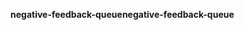 <span data-ttu-id="3d5e2-101">**negative-feedback-queue**</span><span class="sxs-lookup"><span data-stu-id="3d5e2-101">**negative-feedback-queue**</span></span>